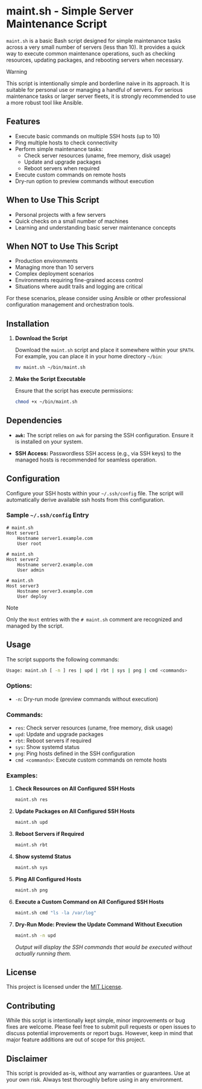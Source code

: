 # maint.sh - Simple Server Maintenance Script

`maint.sh` is a basic Bash script designed for simple maintenance tasks across a very small number of servers (less than 10). It provides a quick way to execute common maintenance operations, such as checking resources, updating packages, and rebooting servers when necessary.

> [!Warning]
> This script is intentionally simple and borderline naive in its approach. It is suitable for personal use or managing a handful of servers. For serious maintenance tasks or larger server fleets, it is strongly recommended to use a more robust tool like Ansible.

## Features

- Execute basic commands on multiple SSH hosts (up to 10)
- Ping multiple hosts to check connectivity
- Perform simple maintenance tasks:
  - Check server resources (uname, free memory, disk usage)
  - Update and upgrade packages
  - Reboot servers when required
- Execute custom commands on remote hosts
- Dry-run option to preview commands without execution

## When to Use This Script

- Personal projects with a few servers
- Quick checks on a small number of machines
- Learning and understanding basic server maintenance concepts

## When NOT to Use This Script

- Production environments
- Managing more than 10 servers
- Complex deployment scenarios
- Environments requiring fine-grained access control
- Situations where audit trails and logging are critical

For these scenarios, please consider using Ansible or other professional configuration management and orchestration tools.

## Installation

1. **Download the Script**

   Download the `maint.sh` script and place it somewhere within your `$PATH`. For example, you can place it in your home directory `~/bin`:

   ```bash
   mv maint.sh ~/bin/maint.sh
   ```

2. **Make the Script Executable**

   Ensure that the script has execute permissions:

   ```bash
   chmod +x ~/bin/maint.sh
   ```

## Dependencies

- **`awk`:** The script relies on `awk` for parsing the SSH configuration. Ensure it is installed on your system.

- **SSH Access:** Passwordless SSH access (e.g., via SSH keys) to the managed hosts is recommended for seamless operation.

## Configuration

Configure your SSH hosts within your `~/.ssh/config` file. The script will automatically derive available ssh hosts from this configuration.

### Sample `~/.ssh/config` Entry

```ssh
# maint.sh
Host server1
    Hostname server1.example.com
    User root

# maint.sh
Host server2
    Hostname server2.example.com
    User admin

# maint.sh
Host server3
    Hostname server3.example.com
    User deploy
```

> [!NOTE]
> Only the `Host` entries with the `# maint.sh` comment are recognized and managed by the script.

## Usage

The script supports the following commands:

```bash
Usage: maint.sh [ -n ] res | upd | rbt | sys | png | cmd <commands>
```

### Options:

- `-n`: Dry-run mode (preview commands without execution)

### Commands:

- `res`: Check server resources (uname, free memory, disk usage)
- `upd`: Update and upgrade packages
- `rbt`: Reboot servers if required
- `sys`: Show systemd status
- `png`: Ping hosts defined in the SSH configuration
- `cmd <commands>`: Execute custom commands on remote hosts

### Examples:

1. **Check Resources on All Configured SSH Hosts**

   ```bash
   maint.sh res
   ```

2. **Update Packages on All Configured SSH Hosts**

   ```bash
   maint.sh upd
   ```

3. **Reboot Servers if Required**

   ```bash
   maint.sh rbt
   ```

4. **Show systemd Status**

   ```bash
   maint.sh sys
   ```

5. **Ping All Configured Hosts**

   ```bash
   maint.sh png
   ```

6. **Execute a Custom Command on All Configured SSH Hosts**

   ```bash
   maint.sh cmd "ls -la /var/log"
   ```

7. **Dry-Run Mode: Preview the Update Command Without Execution**

   ```bash
   maint.sh -n upd
   ```

   *Output will display the SSH commands that would be executed without actually running them.*

## License

This project is licensed under the [MIT License](LICENSE).

## Contributing

While this script is intentionally kept simple, minor improvements or bug fixes are welcome. Please feel free to submit pull requests or open issues to discuss potential improvements or report bugs. However, keep in mind that major feature additions are out of scope for this project.

## Disclaimer

This script is provided as-is, without any warranties or guarantees. Use at your own risk. Always test thoroughly before using in any environment.